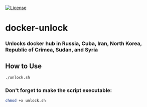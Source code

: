 [![License](http://poser.pugx.org/stas-plov/docker-unlock/license)](https://packagist.org/packages/stas-plov/docker-unlock) 

# docker-unlock
### Unlocks docker hub in Russia, Cuba, Iran, North Korea, Republic of Crimea, Sudan, and Syria

## How to Use
```bash
./unlock.sh
```
### Don't forget to make the script executable:
```bash
chmod +x unlock.sh
```
